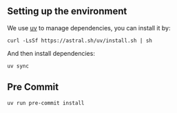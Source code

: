 ## Setting up the environment

We use [uv](https://docs.astral.sh/uv/) to manage dependencies, you can install it by:

```shell
curl -LsSf https://astral.sh/uv/install.sh | sh
```

And then install dependencies:

```shell
uv sync
```

## Pre Commit

```shell
uv run pre-commit install
```
